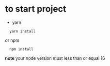 # to start project
- yarn
```terminal
  yarn install
```
or npm
```terminal
  npm install
```

**note** your node version must less than or equal 16